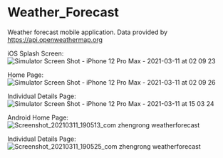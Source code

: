 
# Weather_Forecast
Weather forecast mobile application.
Data provided by https://api.openweathermap.org

iOS
Splash Screen:
![Simulator Screen Shot - iPhone 12 Pro Max - 2021-03-11 at 02 09 23](https://user-images.githubusercontent.com/19724956/110676869-6f65e080-820f-11eb-92d2-9686bbbbe889.png)

Home Page:
![Simulator Screen Shot - iPhone 12 Pro Max - 2021-03-11 at 02 09 26](https://user-images.githubusercontent.com/19724956/110676964-8c9aaf00-820f-11eb-96b8-92813ab1918a.png)

Individual Details Page:
![Simulator Screen Shot - iPhone 12 Pro Max - 2021-03-11 at 15 03 24](https://user-images.githubusercontent.com/19724956/110748705-1338a600-827b-11eb-829d-f15d0fc7ee30.png)


Android
Home Page:
![Screenshot_20210311_190513_com zhengrong weatherforecast](https://user-images.githubusercontent.com/19724956/110778559-7a675200-829d-11eb-9f17-9c93e23eddd9.JPG)


Individual Details Page:
![Screenshot_20210311_190525_com zhengrong weatherforecast](https://user-images.githubusercontent.com/19724956/110778597-8521e700-829d-11eb-9d0b-87a4834128fd.JPG)
